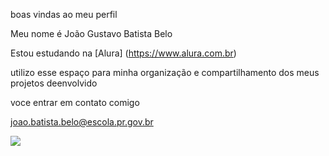 boas vindas ao meu perfil

Meu nome é João Gustavo Batista Belo

Estou estudando na [Alura] (https://www.alura.com.br)

utilizo esse espaço para minha organização e compartilhamento dos meus projetos deenvolvido 

voce entrar em contato comigo

joao.batista.belo@escola.pr.gov.br

![](https://media.tenor.com/Ow4aJ_k2rgkAAAAC/cat-monday-left-me-broken-cat.gif)
